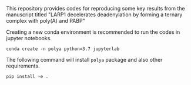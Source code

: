 This repository provides codes for reproducing some key results from the manuscript titled "LARP1 decelerates deadenylation by forming a ternary complex with poly(A) and PABP"

Creating a new conda environment is recommended to run the codes in jupyter notebooks. 

```conda create -n polya python=3.7 jupyterlab```

The following command will install `polya` package and also other requirements. 

```pip install -e .```
